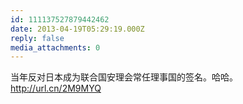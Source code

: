 ```yaml
---
id: 111137527879442462
date: 2013-04-19T05:29:19.000Z
reply: false
media_attachments: 0
---
```


当年反对日本成为联合国安理会常任理事国的签名。哈哈。http://url.cn/2M9MYQ 

